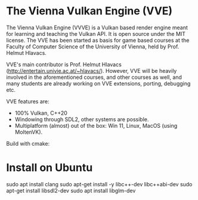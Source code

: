 # The Vienna Vulkan Engine (VVE)
The Vienna Vulkan Engine (VVVE) is a Vulkan based render engine meant for learning and teaching the Vulkan API. It is open source under the MIT license. The VVE has been started as basis for game based courses at the Faculty of Computer Science of the University of Vienna, held by Prof. Helmut Hlavacs.

VVE's main contributor is Prof. Helmut Hlavacs (http://entertain.univie.ac.at/~hlavacs/). However, VVE will be heavily involved in the aforementioned courses, and other courses as well, and many students are already working on VVE extensions, porting, debugging etc.

VVE features are:
- 100% Vulkan, C++20
- Windowing through SDL2, other systems are possible.
- Multiplatform (almost) out of the box: Win 11, Linux, MacOS (using MoltenVK).


Build with cmake:

# Install on Ubuntu

sudo apt install clang
sudo apt-get install -y libc++-dev libc++abi-dev
sudo apt-get install libsdl2-dev
sudo apt install libglm-dev

